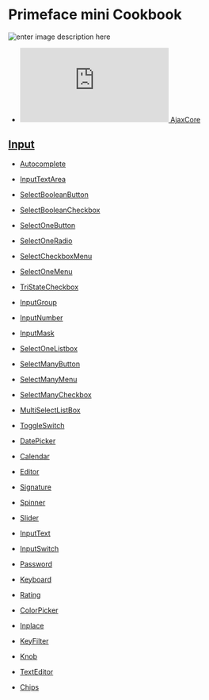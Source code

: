 # Primeface mini Cookbook

![enter image description here](https://raw.githubusercontent.com/khafast/khafast.github.io/master/assets/images/dummy-image-300x298.jpg)

-    [![](https://www.primefaces.org/showcase/javax.faces.resource/images/icons/ajaxCore.svg.xhtml?ln=showcase)  AjaxCore](https://www.primefaces.org/showcase/ui/csv/event.xhtml#)

##  [ Input](https://www.primefaces.org/showcase/ui/csv/event.xhtml#)
 
-   [Autocomplete](https://www.primefaces.org/showcase/ui/input/autoComplete.xhtml)
-   [InputTextArea](https://www.primefaces.org/showcase/ui/input/inputTextarea.xhtml)
-   [SelectBooleanButton](https://www.primefaces.org/showcase/ui/input/booleanButton.xhtml)
-   [SelectBooleanCheckbox](https://www.primefaces.org/showcase/ui/input/booleanCheckbox.xhtml)
-   [SelectOneButton](https://www.primefaces.org/showcase/ui/input/oneButton.xhtml)
-   [SelectOneRadio](https://www.primefaces.org/showcase/ui/input/oneRadio.xhtml)
-   [SelectCheckboxMenu](https://www.primefaces.org/showcase/ui/input/checkboxMenu.xhtml)
-   [SelectOneMenu](https://www.primefaces.org/showcase/ui/input/oneMenu.xhtml)
-   [TriStateCheckbox](https://www.primefaces.org/showcase/ui/input/triStateCheckbox.xhtml)
-   [InputGroup](https://www.primefaces.org/showcase/ui/input/inputGroup.xhtml)
-   [InputNumber](https://www.primefaces.org/showcase/ui/input/inputNumber.xhtml)
-   [InputMask](https://www.primefaces.org/showcase/ui/input/inputMask.xhtml)
-   [SelectOneListbox](https://www.primefaces.org/showcase/ui/input/listbox.xhtml)
-   [SelectManyButton](https://www.primefaces.org/showcase/ui/input/manyButton.xhtml)
-   [SelectManyMenu](https://www.primefaces.org/showcase/ui/input/manyMenu.xhtml)
-   [SelectManyCheckbox](https://www.primefaces.org/showcase/ui/input/manyCheckbox.xhtml)
-   [MultiSelectListBox](https://www.primefaces.org/showcase/ui/input/multiSelectListbox.xhtml)
-   [ToggleSwitch](https://www.primefaces.org/showcase/ui/input/toggleSwitch.xhtml)

-   [DatePicker](https://www.primefaces.org/showcase/ui/input/datePicker.xhtml)
-   [Calendar](https://www.primefaces.org/showcase/ui/input/calendar.xhtml)
-   [Editor](https://www.primefaces.org/showcase/ui/input/editor.xhtml)
-   [Signature](https://www.primefaces.org/showcase/ui/input/signature.xhtml)
-   [Spinner](https://www.primefaces.org/showcase/ui/input/spinner.xhtml)
-   [Slider](https://www.primefaces.org/showcase/ui/input/slider.xhtml)
-   [InputText](https://www.primefaces.org/showcase/ui/input/inputText.xhtml)
-   [InputSwitch](https://www.primefaces.org/showcase/ui/input/inputSwitch.xhtml)
-   [Password](https://www.primefaces.org/showcase/ui/input/password.xhtml)
-   [Keyboard](https://www.primefaces.org/showcase/ui/input/keyboard.xhtml)
-   [Rating](https://www.primefaces.org/showcase/ui/input/rating.xhtml)
-   [ColorPicker](https://www.primefaces.org/showcase/ui/input/colorPicker.xhtml)
-   [Inplace](https://www.primefaces.org/showcase/ui/input/inplace.xhtml)
-   [KeyFilter](https://www.primefaces.org/showcase/ui/input/keyFilter.xhtml)
-   [Knob](https://www.primefaces.org/showcase/ui/input/knob.xhtml)
-   [TextEditor](https://www.primefaces.org/showcase/ui/input/textEditor.xhtml)
-   [Chips](https://www.primefaces.org/showcase/ui/input/chips.xhtml)


<!--stackedit_data:
eyJoaXN0b3J5IjpbLTEyMzQ1Nzg0OTQsLTEyODYxMjc5MjQsMT
IzMjk2ODA2NywyMTE2NDYyOTQ1LDE2NjYwOTU2N119
-->